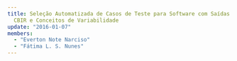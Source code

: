 ```yaml
---
title: Seleção Automatizada de Casos de Teste para Software com Saídas Gráficas Utilizando
  CBIR e Conceitos de Variabilidade
update: "2016-01-07"
members:
  - "Everton Note Narciso"
  - "Fátima L. S. Nunes"
---
```


